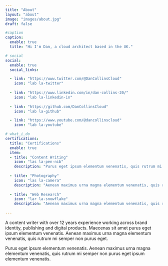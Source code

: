 ```yaml
---
title: "About"
layout: "about"
image: "images/about.jpg"
draft: false

#caption
caption:
  enable: true
  title: "Hi I'm Dan, a cloud architect based in the UK."

# social
social:
  enable: true
  social_links:

  - link: "https://www.twitter.com/@DanCollinsCloud"
    icon: "lab la-twitter"
    
  - link: "https://www.linkedin.com/in/dan-collins-20/"
    icon: "lab la-linkedin-in"
    
  - link: "https://github.com/DanCollinsCloud"
    icon: "lab la-github"

  - link: "https://www.youtube.com/@dancollinscloud"
    icon: "lab la-youtube"

# what_i_do
certifications:
  title: "Certifications"
  enable: true
  item:
  - title: "Content Writing"
    icon: "las la-pen-nib"
    description: "Purus eget ipsum elementum venenatis, quis rutrum mi semper nonpurus eget ipsum elementum venenatis."
    
  - title: "Photography"
    icon: "las la-camera"
    description: "Aenean maximus urna magna elementum venenatis, quis rutrum mi semper non purus eget ipsum elementum venenatis."
    
  - title: "Web Research"
    icon: "lar la-snowflake"
    description: "Aenean maximus urna magna elementum venenatis, quis rutrum mi semper non purus eget ipsum elementum venenatis."
 
---
```

A content writer with over 12 years experience working across brand identity, publishing and digital products. Maecenas sit amet purus eget ipsum elementum venenatis. Aenean maximus urna magna elementum venenatis, quis rutrum mi semper non purus eget.

Purus eget ipsum elementum venenatis. Aenean maximus urna magna elementum venenatis, quis rutrum mi semper non purus eget ipsum elementum venenatis.